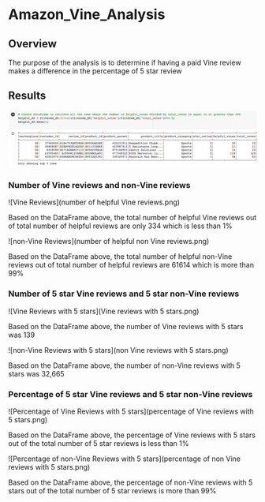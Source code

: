# Amazon_Vine_Analysis

## Overview
The purpose of the analysis is to determine if having a paid Vine review makes a difference in the percentage of 5 star review

## Results
!['helpful' data sample used for analyses](https://github.com/Kesh0326/Amazon_Vine_Analysis/blob/main/helpful%20dataframe%20sample.png)

### Number of Vine reviews and non-Vine reviews

![Vine Reviews](number of helpful Vine reviews.png)

Based on the DataFrame above, the total number of helpful Vine reviews out of total number of helpful reviews are only 334 which is less than 1%

![non-Vine Reviews](number of helpful non Vine reviews.png)

Based on the DataFrame above, the total number of helpful non-Vine reviews out of total number of helpful reviews are 61614 which is more than 99%

### Number of 5 star Vine reviews and 5 star non-Vine reviews

![Vine Reviews with 5 stars](Vine reviews with 5 stars.png)

Based on the DataFrame above, the number of Vine reviews with 5 stars was 139

![non-Vine Reviews with 5 stars](non Vine reviews with 5 stars.png)

Based on the DataFrame above, the number of non-Vine reviews with 5 stars was 32,665

### Percentage of 5 star Vine reviews and 5 star non-Vine reviews

![Percentage of Vine Reviews with 5 stars](percentage of Vine reviews with 5 stars.png)

Based on the DataFrame above, the percentage of Vine reviews with 5 stars out of the total number of 5 star reviews is less than 1%

![Percentage of non-Vine Reviews with 5 stars](percentage of non Vine reviews with 5 stars.png)

Based on the DataFrame above, the percentage of non-Vine reviews with 5 stars out of the total number of 5 star reviews is more than 99%

